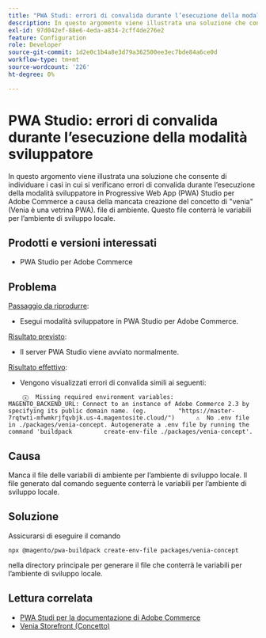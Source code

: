 ```yaml
---
title: "PWA Studi: errori di convalida durante l’esecuzione della modalità sviluppatore"
description: In questo argomento viene illustrata una soluzione che consente di individuare i casi in cui si verificano errori di convalida durante l’esecuzione della modalità sviluppatore in Progressive Web App (PWA) Studio per Adobe Commerce a causa della mancata creazione del concetto di "venia" (Venia è una vetrina PWA). file di ambiente. Questo file conterrà le variabili per l’ambiente di sviluppo locale.
exl-id: 97d042ef-88e6-4eda-a834-2cff4de276e2
feature: Configuration
role: Developer
source-git-commit: 1d2e0c1b4a8e3d79a362500ee3ec7bde84a6ce0d
workflow-type: tm+mt
source-wordcount: '226'
ht-degree: 0%

---
```


# PWA Studio: errori di convalida durante l’esecuzione della modalità sviluppatore

In questo argomento viene illustrata una soluzione che consente di individuare i casi in cui si verificano errori di convalida durante l’esecuzione della modalità sviluppatore in Progressive Web App (PWA) Studio per Adobe Commerce a causa della mancata creazione del concetto di &quot;venia&quot; (Venia è una vetrina PWA). file di ambiente. Questo file conterrà le variabili per l’ambiente di sviluppo locale.

## Prodotti e versioni interessati

* PWA Studio per Adobe Commerce

## Problema

<u>Passaggio da riprodurre</u>:

* Esegui modalità sviluppatore in PWA Studio per Adobe Commerce.

<u>Risultato previsto</u>:

* Il server PWA Studio viene avviato normalmente.

<u>Risultato effettivo</u>:

* Vengono visualizzati errori di convalida simili ai seguenti:

```
    ⓧ  Missing required environment variables:         MAGENTO_BACKEND_URL: Connect to an instance of Adobe Commerce 2.3 by specifying its public domain name. (eg.         "https://master-7rqtwti-mfwmkrjfqvbjk.us-4.magentosite.cloud/")      ⚠  No .env file in ./packages/venia-concept. Autogenerate a .env file by running the command 'buildpack         create-env-file ./packages/venia-concept'.
```

## Causa

Manca il file delle variabili di ambiente per l’ambiente di sviluppo locale. Il file generato dal comando seguente conterrà le variabili per l’ambiente di sviluppo locale.

## Soluzione

Assicurarsi di eseguire il comando

```
npx @magento/pwa-buildpack create-env-file packages/venia-concept
```

nella directory principale per generare il file che conterrà le variabili per l’ambiente di sviluppo locale.

## Lettura correlata

* [PWA Studi per la documentazione di Adobe Commerce](https://magento.github.io/pwa-studio/)
* [Venia Storefront (Concetto)](https://magento.github.io/pwa-studio/venia-pwa-concept/)

